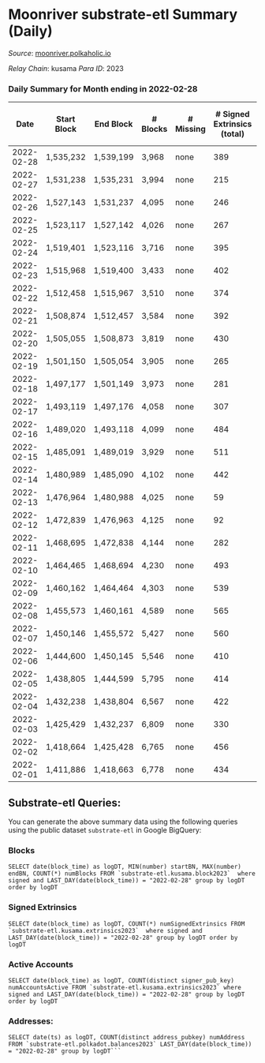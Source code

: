 # Moonriver substrate-etl Summary (Daily)

_Source_: [moonriver.polkaholic.io](https://moonriver.polkaholic.io)

*Relay Chain*: kusama
*Para ID*: 2023



### Daily Summary for Month ending in 2022-02-28


| Date | Start Block | End Block | # Blocks | # Missing | # Signed Extrinsics (total) | # Active Accounts | # Addresses with Balances | # Events | # Transfers | # XCM Transfers In | # XCM Transfers Out |
| ---- | ----------- | --------- | -------- | --------- | --------------------------- | ----------------- | ------------------------- | -------- | ----------- | ------------------ | ------------------- |
| 2022-02-28 | 1,535,232 | 1,539,199 | 3,968 | none | 389 | 145 | 512,381 | 686,677 | 11,015 ($32,371,014) | 39 ($1,176,173) |   |
| 2022-02-27 | 1,531,238 | 1,535,231 | 3,994 | none | 215 | 99 |  | 598,042 | 9,231 ($10,971,437) | 44 ($824,437) |   |
| 2022-02-26 | 1,527,143 | 1,531,237 | 4,095 | none | 246 | 102 |  | 539,363 | 9,404 ($13,798,928) | 27 ($198,595) |   |
| 2022-02-25 | 1,523,117 | 1,527,142 | 4,026 | none | 267 | 95 |  | 616,765 | 10,372 ($22,226,263) | 32 ($528,315) |   |
| 2022-02-24 | 1,519,401 | 1,523,116 | 3,716 | none | 395 | 139 |  | 857,925 | 13,778 ($22,104,941) | 51 ($149,769) |   |
| 2022-02-23 | 1,515,968 | 1,519,400 | 3,433 | none | 402 | 147 |  | 760,416 | 14,465 ($30,584,837) | 70 ($251,151) |   |
| 2022-02-22 | 1,512,458 | 1,515,967 | 3,510 | none | 374 | 140 |  | 693,466 | 10,528 ($19,394,810) | 22 ($31,881.29) |   |
| 2022-02-21 | 1,508,874 | 1,512,457 | 3,584 | none | 392 | 154 |  | 736,800 | 11,017 ($23,180,625) | 25 ($242,220) |   |
| 2022-02-20 | 1,505,055 | 1,508,873 | 3,819 | none | 430 | 189 |  | 646,347 | 9,619 ($19,102,197) | 43 ($122,086) |   |
| 2022-02-19 | 1,501,150 | 1,505,054 | 3,905 | none | 265 | 127 |  | 550,942 | 7,804 ($16,978,003) | 41 ($68,741.82) |   |
| 2022-02-18 | 1,497,177 | 1,501,149 | 3,973 | none | 281 | 126 |  | 661,925 | 10,587 ($14,995,908) | 43 ($137,457) |   |
| 2022-02-17 | 1,493,119 | 1,497,176 | 4,058 | none | 307 | 134 |  | 691,698 | 9,905 ($17,525,154) | 9 ($18,200.01) |   |
| 2022-02-16 | 1,489,020 | 1,493,118 | 4,099 | none | 484 | 152 |  | 655,531 | 9,170 ($18,362,615) | 12 ($20,319.20) |   |
| 2022-02-15 | 1,485,091 | 1,489,019 | 3,929 | none | 511 | 208 |  | 848,993 | 14,915 ($37,200,752) | 15 ($55,284.25) |   |
| 2022-02-14 | 1,480,989 | 1,485,090 | 4,102 | none | 442 | 233 |  | 667,914 | 9,394 ($25,120,552) | 2 ($6,789.08) |   |
| 2022-02-13 | 1,476,964 | 1,480,988 | 4,025 | none | 59 | 23 |  | 598,880 | 8,613 ($9,159,800) | 11 ($40,794.78) |   |
| 2022-02-12 | 1,472,839 | 1,476,963 | 4,125 | none | 92 | 34 |  | 598,932 | 7,986 ($13,702,032) | 14 ($8,946.87) |   |
| 2022-02-11 | 1,468,695 | 1,472,838 | 4,144 | none | 282 | 79 |  | 672,272 | 10,761 ($22,252,139) | 10 ($31,548.94) |   |
| 2022-02-10 | 1,464,465 | 1,468,694 | 4,230 | none | 493 | 184 |  | 750,384 | 11,707 ($54,378,028) | 14 ($29,310.60) |   |
| 2022-02-09 | 1,460,162 | 1,464,464 | 4,303 | none | 539 | 183 |  | 711,051 | 11,022 ($14,020,753) | 19 ($38,351.12) |   |
| 2022-02-08 | 1,455,573 | 1,460,161 | 4,589 | none | 565 | 188 |  | 771,330 | 12,869 ($24,755,083) | 22 ($38,819.32) |   |
| 2022-02-07 | 1,450,146 | 1,455,572 | 5,427 | none | 560 | 248 |  | 873,227 | 16,461 ($28,508,194) | 17 ($75,430.19) |   |
| 2022-02-06 | 1,444,600 | 1,450,145 | 5,546 | none | 410 | 184 |  | 782,639 | 12,709 ($9,851,825) | 15 ($81,219.61) |   |
| 2022-02-05 | 1,438,805 | 1,444,599 | 5,795 | none | 414 | 152 |  | 802,359 | 13,127 ($14,999,068) | 14 ($42,511.95) |   |
| 2022-02-04 | 1,432,238 | 1,438,804 | 6,567 | none | 422 | 176 |  | 898,059 | 14,703 ($14,864,727) | 21 ($38,769.95) |   |
| 2022-02-03 | 1,425,429 | 1,432,237 | 6,809 | none | 330 | 146 |  | 645,328 | 8,194 ($5,330,024) | 10 ($14,662.40) |   |
| 2022-02-02 | 1,418,664 | 1,425,428 | 6,765 | none | 456 | 181 |  | 673,343 | 11,474 ($12,842,086) | 16 ($72,079.05) |   |
| 2022-02-01 | 1,411,886 | 1,418,663 | 6,778 | none | 434 | 140 |  | 615,021 | 10,187 ($8,456,340) | 3 ($1,806.89) |   |

## Substrate-etl Queries:
You can generate the above summary data using the following queries using the public dataset `substrate-etl` in Google BigQuery:


### Blocks
```
SELECT date(block_time) as logDT, MIN(number) startBN, MAX(number) endBN, COUNT(*) numBlocks FROM `substrate-etl.kusama.block2023`  where signed and LAST_DAY(date(block_time)) = "2022-02-28" group by logDT order by logDT
```


### Signed Extrinsics
```
SELECT date(block_time) as logDT, COUNT(*) numSignedExtrinsics FROM `substrate-etl.kusama.extrinsics2023`  where signed and LAST_DAY(date(block_time)) = "2022-02-28" group by logDT order by logDT
```


### Active Accounts
```
SELECT date(block_time) as logDT, COUNT(distinct signer_pub_key) numAccountsActive FROM `substrate-etl.kusama.extrinsics2023` where signed and LAST_DAY(date(block_time)) = "2022-02-28" group by logDT order by logDT
```


### Addresses:
```
SELECT date(ts) as logDT, COUNT(distinct address_pubkey) numAddress FROM `substrate-etl.polkadot.balances2023` LAST_DAY(date(block_time)) = "2022-02-28" group by logDT```

